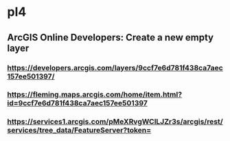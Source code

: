 # pl4

## ArcGIS Online Developers: Create a new empty layer
### https://developers.arcgis.com/layers/9ccf7e6d781f438ca7aec157ee501397/
### https://fleming.maps.arcgis.com/home/item.html?id=9ccf7e6d781f438ca7aec157ee501397
### https://services1.arcgis.com/pMeXRvgWClLJZr3s/arcgis/rest/services/tree_data/FeatureServer?token=
